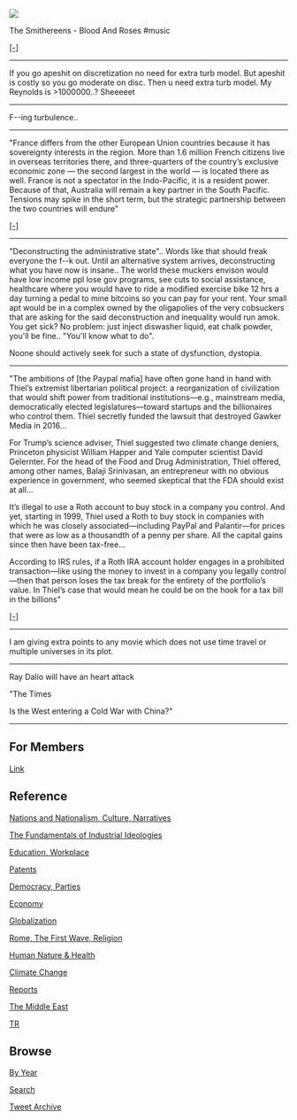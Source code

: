 <img src="https://drive.google.com/uc?export=view&id=1B2wf9R7AMH1d7Vw6e2mucLbIQ5NSjir7"/>

The Smithereens - Blood And Roses \#music

[[-]](https://youtu.be/2_MqvYipkrs)

---

If you go apeshit on discretization no need for extra turb model.  But
apeshit is costly so you go moderate on disc. Then u need extra turb
model.  My Reynolds is >1000000..? Sheeeeet

---

F--ing turbulence.. 

---

"France differs from the other European Union countries because it has
sovereignty interests in the region. More than 1.6 million French
citizens live in overseas territories there, and three-quarters of the
country’s exclusive economic zone — the second largest in the world —
is located there as well. France is not a spectator in the
Indo-Pacific, it is a resident power. Because of that, Australia will
remain a key partner in the South Pacific. Tensions may spike in the
short term, but the strategic partnership between the two countries
will endure"

[[-]](https://www.politico.eu/article/silver-lining-for-france-in-us-australia-submarine-deal/)

---

"Deconstructing the administrative state".. Words like that should
freak everyone the f--k out. Until an alternative system arrives,
deconstructing what you have now is insane.. The world these muckers
envison would have low income ppl lose gov programs, see cuts to
social assistance, healthcare where you would have to ride a modified
exercise bike 12 hrs a day turning a pedal to mine bitcoins so you can
pay for your rent. Your small apt would be in a complex owned by the
oligapolies of the very cobsuckers that are asking for the said
deconstruction and inequality would run amok. You get sick?  No
problem: just inject diswasher liquid, eat chalk powder, you'll be
fine.. "You'll know what to do". 

Noone should actively seek for such a state of dysfunction, dystopia.

---

"The ambitions of [the Paypal mafia] have often gone hand in hand with
Thiel’s extremist libertarian political project: a reorganization of
civilization that would shift power from traditional
institutions—e.g., mainstream media, democratically elected
legislatures—toward startups and the billionaires who control
them. Thiel secretly funded the lawsuit that destroyed Gawker Media in
2016...

For Trump’s science adviser, Thiel suggested two climate change
deniers, Princeton physicist William Happer and Yale computer
scientist David Gelernter. For the head of the Food and Drug
Administration, Thiel offered, among other names, Balaji Srinivasan,
an entrepreneur with no obvious experience in government, who seemed
skeptical that the FDA should exist at all...

It’s illegal to use a Roth account to buy stock in a company you
control. And yet, starting in 1999, Thiel used a Roth to buy stock in
companies with which he was closely associated—including PayPal and
Palantir—for prices that were as low as a thousandth of a penny per
share. All the capital gains since then have been tax-free...

According to IRS rules, if a Roth IRA account holder engages in a
prohibited transaction—like using the money to invest in a company you
legally control—then that person loses the tax break for the entirety
of the portfolio’s value. In Thiel’s case that would mean he could be
on the hook for a tax bill in the billions"

[[-]](https://www.bloomberg.com/news/features/2021-09-15/peter-thiel-gamed-silicon-valley-tech-trump-taxes-and-politics)

---

I am giving extra points to any movie which does not use time travel or
multiple universes in its plot. 

---

Ray Dalio will have an heart attack

"The Times

Is the West entering a Cold War with China?"

---

## For Members

[Link](https://thirdwave-members.herokuapp.com)

## Reference

[Nations and Nationalism, Culture, Narratives](/2013/02/nations-and-nationalism.md)

[The Fundamentals of Industrial Ideologies](/2011/04/fundamentals-of-industrial-ideologies.md)

[Education, Workplace](2017/09/education-workplace.md)

[Patents](/2018/09/patents.md)

[Democracy, Parties](/2016/11/democracy.md)

[Economy](/2018/05/economy.md)

[Globalization](/2018/09/globalization.md)

[Rome, The First Wave, Religion](/2017/12/rome.md)

[Human Nature & Health](/2020/07/human-nature.md)

[Climate Change](/2018/12/climate.md)

[Reports](/2019/05/reports.md)

[The Middle East](/2019/07/middleeast.md)

[TR](../tr)

## Browse

[By Year](years.md)

[Search](search.html)

[Tweet Archive](/tweets/README.md)


